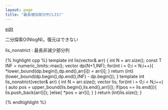 ```yaml
---
layout: page
title: "最長増加部分列(LIS)"
---
```


[edit](https://github.com/harufujimoto/harufujimoto.github.io/edit/master/_posts/others/2020-09-12-lis.md)

二分探索O(NlogN)。復元はできない

lis_nonstrict : 最長非減少部分列

{% highlight cpp %}
template<class T> int lis(vector<T>& arr)
{
  int N = arr.size();
  const T INF = numeric_limits<T>::max();
  vector<T> dp(N+1,INF);
  for(int i = 0;i < N;i++){
    *lower_bound(dp.begin(),dp.end(),arr[i]) = arr[i];
  }
  return (int)(lower_bound(dp.begin(),dp.end(),INF) - dp.begin());
}
template<class T> int lis_nonstrict(vector<T>& arr)
{
    int N = arr.size();
    vector<int> lis;
    for(int i = 0;i < N;i++){
        auto pos = upper_bound(lis.begin(),lis.end(),arr[i]);
        if(pos == lis.end()){
            lis.push_back(arr[i]);
        }else{
            *pos = arr[i];
        }
    }
    return (int)lis.size();
}

{% endhighlight %}
